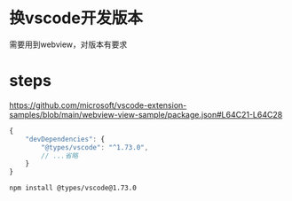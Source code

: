 # 换vscode开发版本

需要用到webview，对版本有要求

# steps

https://github.com/microsoft/vscode-extension-samples/blob/main/webview-view-sample/package.json#L64C21-L64C28

```js
{
	"devDependencies": {
		"@types/vscode": "^1.73.0",
        // ...省略
	}
}
```

`npm install @types/vscode@1.73.0`
